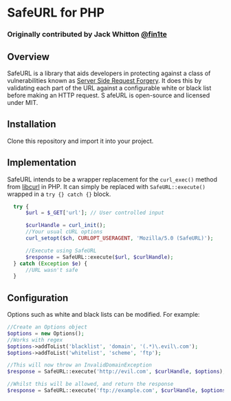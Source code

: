 # SafeURL for PHP
### Originally contributed by Jack Whitton [@fin1te](http://github.com/fin1te)

## Overview
SafeURL is a library that aids developers in protecting against a class of vulnerabilities known as [Server Side Request Forgery](http://www.acunetix.com/blog/articles/server-side-request-forgery-vulnerability/). It does this by validating each part of the URL against a configurable white or black list before making an HTTP request. S
afeURL is open-source and licensed under MIT.

## Installation
Clone this repository and import it into your project.

## Implementation
SafeURL intends to be a wrapper replacement for the `curl_exec()` method from [libcurl](http://php.net/manual/en/function.curl-exec.php) in PHP. It can simply be replaced with `SafeURL::execute()` wrapped in a `try {} catch {}` block.

  ```php
    try {
        $url = $_GET['url']; // User controlled input

        $curlHandle = curl_init();
        //Your usual cURL options
        curl_setopt($ch, CURLOPT_USERAGENT, 'Mozilla/5.0 (SafeURL)');

        //Execute using SafeURL
        $response = SafeURL::execute($url, $curlHandle);
    } catch (Exception $e) {
        //URL wasn't safe
    }
  ```

## Configuration
Options such as white and black lists can be modified. For example:

```php
//Create an Options object
$options = new Options();
//Works with regex
$options->addToList('blacklist', 'domain', '(.*)\.evil\.com');
$options->addToList('whitelist', 'scheme', 'ftp');

//This will now throw an InvalidDomainException
$response = SafeURL::execute('http://evil.com', $curlHandle, $options);

//Whilst this will be allowed, and return the response
$response = SafeURL::execute('ftp://example.com', $curlHandle, $options);
```
